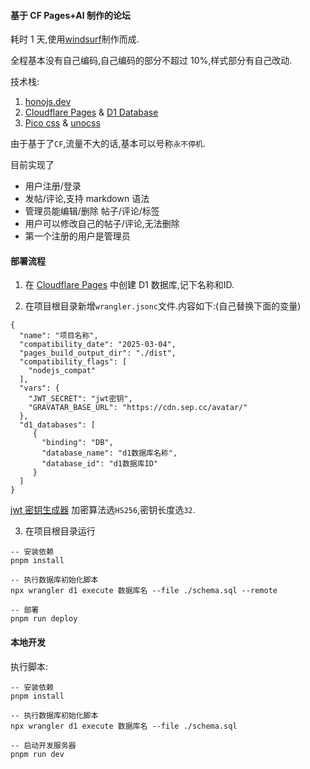#### 基于 CF Pages+AI 制作的论坛

耗时 1 天,使用[windsurf](https://codeium.com/windsurf)制作而成.

全程基本没有自己编码,自己编码的部分不超过 10%,样式部分有自己改动.

技术栈:

1. [honojs.dev](https://hono.dev/)
2. [Cloudflare Pages](https://pages.cloudflare.com/) & [D1 Database](https://developers.cloudflare.com/d1/)
3. [Pico css](https://picocss.com/) & [unocss](https://unocss.dev/)

由于基于了`CF`,流量不大的话,基本可以号称`永不停机`.

目前实现了

- 用户注册/登录
- 发帖/评论,支持 markdown 语法
- 管理员能编辑/删除 帖子/评论/标签
- 用户可以修改自己的帖子/评论,无法删除
- 第一个注册的用户是管理员

#### 部署流程

1. 在 [Cloudflare Pages](https://pages.cloudflare.com/) 中创建 D1 数据库,记下名称和ID.

2. 在项目根目录新增`wrangler.jsonc`文件.内容如下:(自己替换下面的变量)

```jsonc
{
  "name": "项目名称",
  "compatibility_date": "2025-03-04",
  "pages_build_output_dir": "./dist",
  "compatibility_flags": [
    "nodejs_compat"
  ],
  "vars": {
    "JWT_SECRET": "jwt密钥",
    "GRAVATAR_BASE_URL": "https://cdn.sep.cc/avatar/"
  },
  "d1_databases": [
     {
       "binding": "DB",
       "database_name": "d1数据库名称",
       "database_id": "d1数据库ID"
     }
  ]
}
```

[jwt 密钥生成器](https://jwt-keys.21no.de/) 加密算法选`HS256`,密钥长度选`32`.

3. 在项目根目录运行

```shell
-- 安装依赖
pnpm install

-- 执行数据库初始化脚本
npx wrangler d1 execute 数据库名 --file ./schema.sql --remote

-- 部署
pnpm run deploy
```


#### 本地开发

执行脚本:

```shell
-- 安装依赖
pnpm install

-- 执行数据库初始化脚本
npx wrangler d1 execute 数据库名 --file ./schema.sql

-- 启动开发服务器
pnpm run dev

```


